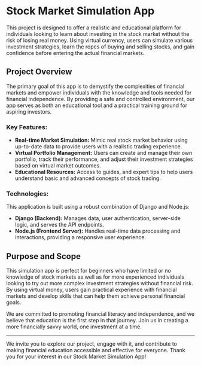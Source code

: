 # Stock Market Simulation App

 This project is designed to offer a realistic and educational platform for individuals looking to learn about investing in the stock market without the risk of losing real money. Using virtual currency, users can simulate various investment strategies, learn the ropes of buying and selling stocks, and gain confidence before entering the actual financial markets.

## Project Overview

The primary goal of this app is to demystify the complexities of financial markets and empower individuals with the knowledge and tools needed for financial independence. By providing a safe and controlled environment, our app serves as both an educational tool and a practical training ground for aspiring investors.

### Key Features:

- **Real-time Market Simulation:** Mimic real stock market behavior using up-to-date data to provide users with a realistic trading experience.
- **Virtual Portfolio Management:** Users can create and manage their own portfolio, track their performance, and adjust their investment strategies based on virtual market outcomes.
- **Educational Resources:** Access to guides, and expert tips to help users understand basic and advanced concepts of stock trading.

### Technologies:

This application is built using a robust combination of Django and Node.js:
- **Django (Backend):** Manages data, user authentication, server-side logic, and serves the API endpoints.
- **Node.js (Frontend Server):** Handles real-time data processing and interactions, providing a responsive user experience.

## Purpose and Scope

This simulation app is perfect for beginners who have limited or no knowledge of stock markets as well as for more experienced individuals looking to try out more complex investment strategies without financial risk. By using virtual money, users gain practical experience with financial markets and develop skills that can help them achieve personal financial goals.

We are committed to promoting financial literacy and independence, and we believe that education is the first step in that journey. Join us in creating a more financially savvy world, one investment at a time.

---
We invite you to explore our project, engage with it, and contribute to making financial education accessible and effective for everyone. Thank you for your interest in our Stock Market Simulation App!

